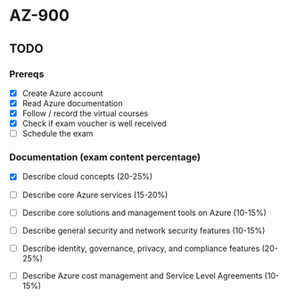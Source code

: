 # AZ-900

## TODO

### Prereqs  

- [X] Create Azure account  
- [X] Read Azure documentation  
- [X] Follow / record the virtual courses  
- [X] Check if exam voucher is well received  
- [ ] Schedule the exam    

### Documentation (exam content percentage)

- [X] Describe cloud concepts (20-25%)  
- [ ] Describe core Azure services (15-20%)  
- [ ] Describe core solutions and management tools on Azure (10-15%)  
- [ ] Describe general security and network security features (10-15%)  
- [ ] Describe identity, governance, privacy, and compliance features (20-25%)  
- [ ] Describe Azure cost management and Service Level Agreements (10-15%)  
 